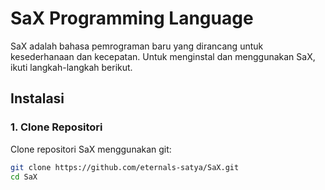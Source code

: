 # SaX Programming Language

SaX adalah bahasa pemrograman baru yang dirancang untuk kesederhanaan dan kecepatan. Untuk menginstal dan menggunakan SaX, ikuti langkah-langkah berikut.

## Instalasi

### 1. Clone Repositori

Clone repositori SaX menggunakan git:

```bash
git clone https://github.com/eternals-satya/SaX.git
cd SaX
